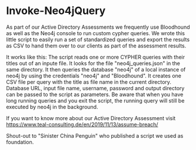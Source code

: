 # Invoke-Neo4jQuery
As part of our Active Directory Assessments we frequently use Bloodhound as well as the Neo4j console to run custom cypher queries. 
We wrote this little script to easily run a set of standardized queries and export the results as CSV to hand them over to our clients as part of the assessment results.

It works like this:
The script reads one or more CYPHER queries with their titles out of an inpute file. It looks for the file "neo4j_queries.json" in the same directory.
It then queries the database "neo4j" of a local instance of neo4j by using the credentials "neo4j" and "Bloodhound".
It creates one CSV file per query with the title as file name in the current directory.
Database URL, input file name, username, password and output directory can be passed to the script as parameters.
Be aware that when you have long running queries and you exit the script, the running query will still be executed by neo4j in the background.

If you want to know more about our Active Directory Assessment visit https://www.teal-consulting.de/en/2019/11/13/assume-breach/

Shout-out to "Sinister China Penguin" who published a script we used as foundation. 
